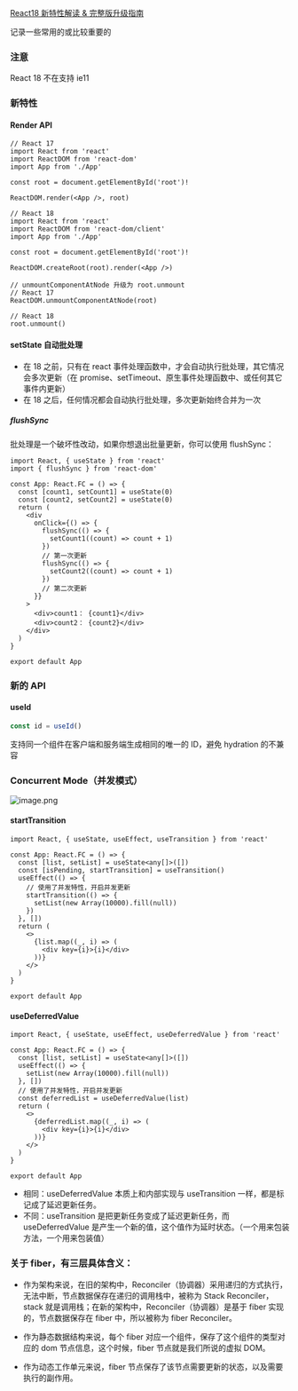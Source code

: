 [React18 新特性解读 & 完整版升级指南](https://juejin.cn/post/7094037148088664078)

记录一些常用的或比较重要的

### 注意

React 18 不在支持 ie11

### 新特性

#### Render API

```tsx
// React 17
import React from 'react'
import ReactDOM from 'react-dom'
import App from './App'

const root = document.getElementById('root')!

ReactDOM.render(<App />, root)

// React 18
import React from 'react'
import ReactDOM from 'react-dom/client'
import App from './App'

const root = document.getElementById('root')!

ReactDOM.createRoot(root).render(<App />)

// unmountComponentAtNode 升级为 root.unmount
// React 17
ReactDOM.unmountComponentAtNode(root)

// React 18
root.unmount()
```

#### setState 自动批处理

- 在 18 之前，只有在 react 事件处理函数中，才会自动执行批处理，其它情况会多次更新（在 promise、setTimeout、原生事件处理函数中、或任何其它事件内更新）
- 在 18 之后，任何情况都会自动执行批处理，多次更新始终合并为一次

##### flushSync

批处理是一个破坏性改动，如果你想退出批量更新，你可以使用 flushSync：

```tsx
import React, { useState } from 'react'
import { flushSync } from 'react-dom'

const App: React.FC = () => {
  const [count1, setCount1] = useState(0)
  const [count2, setCount2] = useState(0)
  return (
    <div
      onClick={() => {
        flushSync(() => {
          setCount1((count) => count + 1)
        })
        // 第一次更新
        flushSync(() => {
          setCount2((count) => count + 1)
        })
        // 第二次更新
      }}
    >
      <div>count1： {count1}</div>
      <div>count2： {count2}</div>
    </div>
  )
}

export default App
```

### 新的 API

#### useId

```js
const id = useId()
```

支持同一个组件在客户端和服务端生成相同的唯一的 ID，避免 hydration 的不兼容

### Concurrent Mode（并发模式）

![image.png](https://p3-juejin.byteimg.com/tos-cn-i-k3u1fbpfcp/f435b266973d45cbbbb8d4f4eed1e671~tplv-k3u1fbpfcp-watermark.image?)

#### startTransition

```tsx
import React, { useState, useEffect, useTransition } from 'react'

const App: React.FC = () => {
  const [list, setList] = useState<any[]>([])
  const [isPending, startTransition] = useTransition()
  useEffect(() => {
    // 使用了并发特性，开启并发更新
    startTransition(() => {
      setList(new Array(10000).fill(null))
    })
  }, [])
  return (
    <>
      {list.map((_, i) => (
        <div key={i}>{i}</div>
      ))}
    </>
  )
}

export default App
```

#### useDeferredValue

```tsx
import React, { useState, useEffect, useDeferredValue } from 'react'

const App: React.FC = () => {
  const [list, setList] = useState<any[]>([])
  useEffect(() => {
    setList(new Array(10000).fill(null))
  }, [])
  // 使用了并发特性，开启并发更新
  const deferredList = useDeferredValue(list)
  return (
    <>
      {deferredList.map((_, i) => (
        <div key={i}>{i}</div>
      ))}
    </>
  )
}

export default App
```

- 相同：useDeferredValue 本质上和内部实现与 useTransition 一样，都是标记成了延迟更新任务。
- 不同：useTransition 是把更新任务变成了延迟更新任务，而 useDeferredValue 是产生一个新的值，这个值作为延时状态。（一个用来包装方法，一个用来包装值）

### 关于 fiber，有三层具体含义：

- 作为架构来说，在旧的架构中，Reconciler（协调器）采用递归的方式执行，无法中断，节点数据保存在递归的调用栈中，被称为 Stack Reconciler，stack 就是调用栈；在新的架构中，Reconciler（协调器）是基于 fiber 实现的，节点数据保存在 fiber 中，所以被称为 fiber Reconciler。

- 作为静态数据结构来说，每个 fiber 对应一个组件，保存了这个组件的类型对应的 dom 节点信息，这个时候，fiber 节点就是我们所说的虚拟 DOM。

- 作为动态工作单元来说，fiber 节点保存了该节点需要更新的状态，以及需要执行的副作用。
